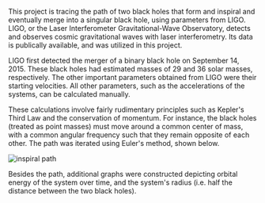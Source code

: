 This project is tracing the path of two black holes that form and inspiral and eventually merge into a singular black hole, using parameters from LIGO.
LIGO, or the Laser Interferometer Gravitational-Wave Observatory, detects and observes cosmic gravitational waves with laser interferometry. 
Its data is publically available, and was utilized in this project.

LIGO first detected the merger of a binary black hole on September 14, 2015. These black holes had estimated masses of 29 and 36 solar masses, respectively.
The other important parameters obtained from LIGO were their starting velocities. All other parameters, such as the accelerations of the systems, can be
calculated manually.

These calculations involve fairly rudimentary principles such as Kepler's Third Law and the conservation of momentum. For instance, the black holes (treated
as point masses) must move around a common center of mass, with a common angular frequency such that they remain opposite of each other. The path was iterated
using Euler's method, shown below.

![inspiral path](https://github.com/terencezeng6/personal-projects/blob/main/Binary%20Black%20Holes/inspiral%20path.JPG)

Besides the path, additional graphs were constructed depicting orbital energy of the system over time, and the system's radius (i.e. half the distance
between the two black holes).

